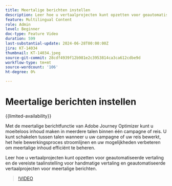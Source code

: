 ```yaml
---
title: Meertalige berichten instellen
description: Leer hoe u vertaalprojecten kunt opzetten voor geautomatiseerde vertaling en de vereiste taalinstelling voor handmatige vertaling en geautomatiseerde vertaalprojecten voor meertalige berichten.
feature: Multilingual Content
role: Admin
level: Beginner
doc-type: Feature Video
duration: 599
last-substantial-update: 2024-06-28T00:00:00Z
jira: KT-14034
thumbnail: KT-14034.jpeg
source-git-commit: 28cdf4939f12b981e2c3953814ca3ca612cdbe9d
workflow-type: tm+mt
source-wordcount: '106'
ht-degree: 0%

---
```



# Meertalige berichten instellen

{{limited-availability}}

Met de meertalige berichtfunctie van Adobe Journey Optimizer kunt u moeiteloos inhoud maken in meerdere talen binnen één campagne of reis. U kunt schakelen tussen talen wanneer u uw campagne of uw reis bewerkt, het hele bewerkingsproces stroomlijnen en uw mogelijkheden verbeteren om meertalige inhoud efficiënt te beheren.

Leer hoe u vertaalprojecten kunt opzetten voor geautomatiseerde vertaling en de vereiste taalinstelling voor handmatige vertaling en geautomatiseerde vertaalprojecten voor meertalige berichten.
 
>[!VIDEO](https://video.tv.adobe.com/v/3453549/?learn=on&captions=dut)
